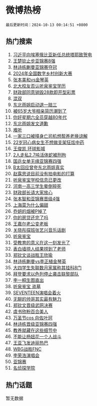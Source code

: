 # 微博热榜

`最后更新时间：2024-10-13 00:14:51 +0800`

## 热门搜索

1. [习近平向埃塞俄比亚新任总统塔耶致贺电](https://m.weibo.cn/search?containerid=100103type%3D1%26t%3D10%26q%3D%23%E4%B9%A0%E8%BF%91%E5%B9%B3%E5%90%91%E5%9F%83%E5%A1%9E%E4%BF%84%E6%AF%94%E4%BA%9A%E6%96%B0%E4%BB%BB%E6%80%BB%E7%BB%9F%E5%A1%94%E8%80%B6%E8%87%B4%E8%B4%BA%E7%94%B5%23&stream_entry_id=51&isnewpage=1&extparam=seat%3D1%26pos%3D0%26dgr%3D0%26cate%3D10103%26q%3D%2523%25E4%25B9%25A0%25E8%25BF%2591%25E5%25B9%25B3%25E5%2590%2591%25E5%259F%2583%25E5%25A1%259E%25E4%25BF%2584%25E6%25AF%2594%25E4%25BA%259A%25E6%2596%25B0%25E4%25BB%25BB%25E6%2580%25BB%25E7%25BB%259F%25E5%25A1%2594%25E8%2580%25B6%25E8%2587%25B4%25E8%25B4%25BA%25E7%2594%25B5%2523%26filter_type%3Drealtimehot%26stream_entry_id%3D51%26c_type%3D51%26display_time%3D1728749690%26pre_seqid%3D172874969068103830279111)
1. [王楚钦止步亚锦赛8强](https://m.weibo.cn/search?containerid=100103type%3D1%26t%3D10%26q%3D%23%E7%8E%8B%E6%A5%9A%E9%92%A6%E6%AD%A2%E6%AD%A5%E4%BA%9A%E9%94%A6%E8%B5%9B8%E5%BC%BA%23&stream_entry_id=31&isnewpage=1&extparam=seat%3D1%26cate%3D5001%26lcate%3D5001%26band_rank%3D1%26stream_entry_id%3D31%26pos%3D0%26dgr%3D0%26realpos%3D1%26q%3D%2523%25E7%258E%258B%25E6%25A5%259A%25E9%2592%25A6%25E6%25AD%25A2%25E6%25AD%25A5%25E4%25BA%259A%25E9%2594%25A6%25E8%25B5%259B8%25E5%25BC%25BA%2523%26filter_type%3Drealtimehot%26flag%3D2%26c_type%3D31%26display_time%3D1728749690%26pre_seqid%3D172874969068103830279111)
1. [林诗栋蒯曼亚锦赛夺冠](https://m.weibo.cn/search?containerid=100103type%3D1%26t%3D10%26q%3D%23%E6%9E%97%E8%AF%97%E6%A0%8B%E8%92%AF%E6%9B%BC%E4%BA%9A%E9%94%A6%E8%B5%9B%E5%A4%BA%E5%86%A0%23&stream_entry_id=31&isnewpage=1&extparam=seat%3D1%26cate%3D5001%26lcate%3D5001%26band_rank%3D2%26stream_entry_id%3D31%26pos%3D1%26dgr%3D0%26realpos%3D2%26q%3D%2523%25E6%259E%2597%25E8%25AF%2597%25E6%25A0%258B%25E8%2592%25AF%25E6%259B%25BC%25E4%25BA%259A%25E9%2594%25A6%25E8%25B5%259B%25E5%25A4%25BA%25E5%2586%25A0%2523%26filter_type%3Drealtimehot%26flag%3D1%26c_type%3D31%26display_time%3D1728749690%26pre_seqid%3D172874969068103830279111)
1. [2024年全国数字乡村创新大赛](https://m.weibo.cn/search?containerid=100103type%3D1%26t%3D10%26q%3D%232024%E5%B9%B4%E5%85%A8%E5%9B%BD%E6%95%B0%E5%AD%97%E4%B9%A1%E6%9D%91%E5%88%9B%E6%96%B0%E5%A4%A7%E8%B5%9B%23&stream_entry_id=31&isnewpage=1&extparam=seat%3D1%26cate%3D5001%26lcate%3D5001%26band_rank%3D3%26stream_entry_id%3D31%26pos%3D2%26dgr%3D0%26realpos%3D3%26q%3D%25232024%25E5%25B9%25B4%25E5%2585%25A8%25E5%259B%25BD%25E6%2595%25B0%25E5%25AD%2597%25E4%25B9%25A1%25E6%259D%2591%25E5%2588%259B%25E6%2596%25B0%25E5%25A4%25A7%25E8%25B5%259B%2523%26filter_type%3Drealtimehot%26flag%3D0%26c_type%3D31%26display_time%3D1728749690%26pre_seqid%3D172874969068103830279111)
1. [张本美和vs金琴英](https://m.weibo.cn/search?containerid=100103type%3D1%26t%3D10%26q%3D%23%E5%BC%A0%E6%9C%AC%E7%BE%8E%E5%92%8Cvs%E9%87%91%E7%90%B4%E8%8B%B1%23&stream_entry_id=31&isnewpage=1&extparam=seat%3D1%26cate%3D5001%26lcate%3D5001%26band_rank%3D4%26stream_entry_id%3D31%26pos%3D3%26dgr%3D0%26realpos%3D4%26q%3D%2523%25E5%25BC%25A0%25E6%259C%25AC%25E7%25BE%258E%25E5%2592%258Cvs%25E9%2587%2591%25E7%2590%25B4%25E8%258B%25B1%2523%26filter_type%3Drealtimehot%26flag%3D1%26c_type%3D31%26display_time%3D1728749690%26pre_seqid%3D172874969068103830279111)
1. [北大校友否认听泉鉴宝学历](https://m.weibo.cn/search?containerid=100103type%3D1%26t%3D10%26q%3D%23%E5%8C%97%E5%A4%A7%E6%A0%A1%E5%8F%8B%E5%90%A6%E8%AE%A4%E5%90%AC%E6%B3%89%E9%89%B4%E5%AE%9D%E5%AD%A6%E5%8E%86%23&stream_entry_id=31&isnewpage=1&extparam=seat%3D1%26cate%3D5001%26lcate%3D5001%26band_rank%3D5%26stream_entry_id%3D31%26pos%3D4%26dgr%3D0%26realpos%3D5%26q%3D%2523%25E5%258C%2597%25E5%25A4%25A7%25E6%25A0%25A1%25E5%258F%258B%25E5%2590%25A6%25E8%25AE%25A4%25E5%2590%25AC%25E6%25B3%2589%25E9%2589%25B4%25E5%25AE%259D%25E5%25AD%25A6%25E5%258E%2586%2523%26filter_type%3Drealtimehot%26flag%3D2%26c_type%3D31%26display_time%3D1728749690%26pre_seqid%3D172874969068103830279111)
1. [财政部同意销毁28款即开型彩票](https://m.weibo.cn/search?containerid=100103type%3D1%26t%3D10%26q%3D%23%E8%B4%A2%E6%94%BF%E9%83%A8%E5%90%8C%E6%84%8F%E9%94%80%E6%AF%8128%E6%AC%BE%E5%8D%B3%E5%BC%80%E5%9E%8B%E5%BD%A9%E7%A5%A8%23&stream_entry_id=31&isnewpage=1&extparam=seat%3D1%26cate%3D5001%26lcate%3D5001%26band_rank%3D6%26stream_entry_id%3D31%26pos%3D5%26dgr%3D0%26realpos%3D6%26q%3D%2523%25E8%25B4%25A2%25E6%2594%25BF%25E9%2583%25A8%25E5%2590%258C%25E6%2584%258F%25E9%2594%2580%25E6%25AF%258128%25E6%25AC%25BE%25E5%258D%25B3%25E5%25BC%2580%25E5%259E%258B%25E5%25BD%25A9%25E7%25A5%25A8%2523%26filter_type%3Drealtimehot%26flag%3D0%26c_type%3D31%26display_time%3D1728749690%26pre_seqid%3D172874969068103830279111)
1. [混双](https://m.weibo.cn/search?containerid=100103type%3D1%26t%3D10%26q%3D%E6%B7%B7%E5%8F%8C&stream_entry_id=31&isnewpage=1&extparam=seat%3D1%26cate%3D5001%26lcate%3D5001%26band_rank%3D7%26stream_entry_id%3D31%26pos%3D6%26dgr%3D0%26realpos%3D7%26q%3D%25E6%25B7%25B7%25E5%258F%258C%26filter_type%3Drealtimehot%26flag%3D0%26c_type%3D31%26display_time%3D1728749690%26pre_seqid%3D172874969068103830279111)
1. [东北雨姐启动退一赔三](https://m.weibo.cn/search?containerid=100103type%3D1%26t%3D10%26q%3D%23%E4%B8%9C%E5%8C%97%E9%9B%A8%E5%A7%90%E5%90%AF%E5%8A%A8%E9%80%80%E4%B8%80%E8%B5%94%E4%B8%89%23&stream_entry_id=31&isnewpage=1&extparam=seat%3D1%26cate%3D5001%26lcate%3D5001%26band_rank%3D8%26stream_entry_id%3D31%26pos%3D7%26dgr%3D0%26realpos%3D8%26q%3D%2523%25E4%25B8%259C%25E5%258C%2597%25E9%259B%25A8%25E5%25A7%2590%25E5%2590%25AF%25E5%258A%25A8%25E9%2580%2580%25E4%25B8%2580%25E8%25B5%2594%25E4%25B8%2589%2523%26filter_type%3Drealtimehot%26flag%3D1%26c_type%3D31%26display_time%3D1728749690%26pre_seqid%3D172874969068103830279111)
1. [被65岁大爷相亲简历潮到了](https://m.weibo.cn/search?containerid=100103type%3D1%26t%3D10%26q%3D%23%E8%A2%AB65%E5%B2%81%E5%A4%A7%E7%88%B7%E7%9B%B8%E4%BA%B2%E7%AE%80%E5%8E%86%E6%BD%AE%E5%88%B0%E4%BA%86%23&stream_entry_id=31&isnewpage=1&extparam=seat%3D1%26cate%3D5001%26lcate%3D5001%26band_rank%3D9%26stream_entry_id%3D31%26pos%3D8%26dgr%3D0%26realpos%3D9%26q%3D%2523%25E8%25A2%25AB65%25E5%25B2%2581%25E5%25A4%25A7%25E7%2588%25B7%25E7%259B%25B8%25E4%25BA%25B2%25E7%25AE%2580%25E5%258E%2586%25E6%25BD%25AE%25E5%2588%25B0%25E4%25BA%2586%2523%26filter_type%3Drealtimehot%26flag%3D1%26c_type%3D31%26display_time%3D1728749690%26pre_seqid%3D172874969068103830279111)
1. [你好星期六全员穿越80年代](https://m.weibo.cn/search?containerid=100103type%3D1%26t%3D10%26q%3D%23%E4%BD%A0%E5%A5%BD%E6%98%9F%E6%9C%9F%E5%85%AD%E5%85%A8%E5%91%98%E7%A9%BF%E8%B6%8A80%E5%B9%B4%E4%BB%A3%23&stream_entry_id=31&isnewpage=1&extparam=seat%3D1%26cate%3D5001%26lcate%3D5001%26band_rank%3D10%26stream_entry_id%3D31%26pos%3D9%26dgr%3D0%26realpos%3D10%26q%3D%2523%25E4%25BD%25A0%25E5%25A5%25BD%25E6%2598%259F%25E6%259C%259F%25E5%2585%25AD%25E5%2585%25A8%25E5%2591%2598%25E7%25A9%25BF%25E8%25B6%258A80%25E5%25B9%25B4%25E4%25BB%25A3%2523%26filter_type%3Drealtimehot%26flag%3D1%26c_type%3D31%26display_time%3D1728749690%26pre_seqid%3D172874969068103830279111)
1. [东北雨姐发文道歉](https://m.weibo.cn/search?containerid=100103type%3D1%26t%3D10%26q%3D%23%E4%B8%9C%E5%8C%97%E9%9B%A8%E5%A7%90%E5%8F%91%E6%96%87%E9%81%93%E6%AD%89%23&stream_entry_id=31&isnewpage=1&extparam=seat%3D1%26cate%3D5001%26lcate%3D5001%26band_rank%3D11%26stream_entry_id%3D31%26pos%3D10%26dgr%3D0%26realpos%3D11%26q%3D%2523%25E4%25B8%259C%25E5%258C%2597%25E9%259B%25A8%25E5%25A7%2590%25E5%258F%2591%25E6%2596%2587%25E9%2581%2593%25E6%25AD%2589%2523%26filter_type%3Drealtimehot%26flag%3D2%26c_type%3D31%26display_time%3D1728749690%26pre_seqid%3D172874969068103830279111)
1. [难听](https://m.weibo.cn/search?containerid=100103type%3D1%26t%3D10%26q%3D%E9%9A%BE%E5%90%AC&stream_entry_id=31&isnewpage=1&extparam=seat%3D1%26cate%3D5001%26lcate%3D5001%26band_rank%3D12%26stream_entry_id%3D31%26pos%3D11%26dgr%3D0%26realpos%3D12%26q%3D%25E9%259A%25BE%25E5%2590%25AC%26filter_type%3Drealtimehot%26flag%3D2%26c_type%3D31%26display_time%3D1728749690%26pre_seqid%3D172874969068103830279111)
1. [一家三口被撞身亡司机想帮养老换谅解](https://m.weibo.cn/search?containerid=100103type%3D1%26t%3D10%26q%3D%23%E4%B8%80%E5%AE%B6%E4%B8%89%E5%8F%A3%E8%A2%AB%E6%92%9E%E8%BA%AB%E4%BA%A1%E5%8F%B8%E6%9C%BA%E6%83%B3%E5%B8%AE%E5%85%BB%E8%80%81%E6%8D%A2%E8%B0%85%E8%A7%A3%23&stream_entry_id=31&isnewpage=1&extparam=seat%3D1%26cate%3D5001%26lcate%3D5001%26band_rank%3D13%26stream_entry_id%3D31%26pos%3D12%26dgr%3D0%26realpos%3D13%26q%3D%2523%25E4%25B8%2580%25E5%25AE%25B6%25E4%25B8%2589%25E5%258F%25A3%25E8%25A2%25AB%25E6%2592%259E%25E8%25BA%25AB%25E4%25BA%25A1%25E5%258F%25B8%25E6%259C%25BA%25E6%2583%25B3%25E5%25B8%25AE%25E5%2585%25BB%25E8%2580%2581%25E6%258D%25A2%25E8%25B0%2585%25E8%25A7%25A3%2523%26filter_type%3Drealtimehot%26flag%3D2%26c_type%3D31%26display_time%3D1728749690%26pre_seqid%3D172874969068103830279111)
1. [22岁冠心病女生不想做支架狂炫中药](https://m.weibo.cn/search?containerid=100103type%3D1%26t%3D10%26q%3D%2322%E5%B2%81%E5%86%A0%E5%BF%83%E7%97%85%E5%A5%B3%E7%94%9F%E4%B8%8D%E6%83%B3%E5%81%9A%E6%94%AF%E6%9E%B6%E7%8B%82%E7%82%AB%E4%B8%AD%E8%8D%AF%23&stream_entry_id=31&isnewpage=1&extparam=seat%3D1%26cate%3D5001%26lcate%3D5001%26band_rank%3D14%26stream_entry_id%3D31%26pos%3D13%26dgr%3D0%26realpos%3D14%26q%3D%252322%25E5%25B2%2581%25E5%2586%25A0%25E5%25BF%2583%25E7%2597%2585%25E5%25A5%25B3%25E7%2594%259F%25E4%25B8%258D%25E6%2583%25B3%25E5%2581%259A%25E6%2594%25AF%25E6%259E%25B6%25E7%258B%2582%25E7%2582%25AB%25E4%25B8%25AD%25E8%258D%25AF%2523%26filter_type%3Drealtimehot%26flag%3D0%26c_type%3D31%26display_time%3D1728749690%26pre_seqid%3D172874969068103830279111)
1. [王俊凯 环球影城](https://m.weibo.cn/search?containerid=100103type%3D1%26t%3D10%26q%3D%E7%8E%8B%E4%BF%8A%E5%87%AF+%E7%8E%AF%E7%90%83%E5%BD%B1%E5%9F%8E&stream_entry_id=31&isnewpage=1&extparam=seat%3D1%26cate%3D5001%26lcate%3D5001%26band_rank%3D15%26stream_entry_id%3D31%26pos%3D14%26dgr%3D0%26realpos%3D15%26q%3D%25E7%258E%258B%25E4%25BF%258A%25E5%2587%25AF%2520%25E7%258E%25AF%25E7%2590%2583%25E5%25BD%25B1%25E5%259F%258E%26filter_type%3Drealtimehot%26flag%3D2%26c_type%3D31%26display_time%3D1728749690%26pre_seqid%3D172874969068103830279111)
1. [2人走私2.7吨活体蛇被刑拘](https://m.weibo.cn/search?containerid=100103type%3D1%26t%3D10%26q%3D%232%E4%BA%BA%E8%B5%B0%E7%A7%812.7%E5%90%A8%E6%B4%BB%E4%BD%93%E8%9B%87%E8%A2%AB%E5%88%91%E6%8B%98%23&stream_entry_id=31&isnewpage=1&extparam=seat%3D1%26cate%3D5001%26lcate%3D5001%26band_rank%3D16%26stream_entry_id%3D31%26pos%3D15%26dgr%3D0%26realpos%3D16%26q%3D%25232%25E4%25BA%25BA%25E8%25B5%25B0%25E7%25A7%25812.7%25E5%2590%25A8%25E6%25B4%25BB%25E4%25BD%2593%25E8%259B%2587%25E8%25A2%25AB%25E5%2588%2591%25E6%258B%2598%2523%26filter_type%3Drealtimehot%26flag%3D2%26c_type%3D31%26display_time%3D1728749690%26pre_seqid%3D172874969068103830279111)
1. [国乒女单无缘亚锦赛四强](https://m.weibo.cn/search?containerid=100103type%3D1%26t%3D10%26q%3D%23%E5%9B%BD%E4%B9%92%E5%A5%B3%E5%8D%95%E6%97%A0%E7%BC%98%E4%BA%9A%E9%94%A6%E8%B5%9B%E5%9B%9B%E5%BC%BA%23&stream_entry_id=31&isnewpage=1&extparam=seat%3D1%26cate%3D5001%26lcate%3D5001%26band_rank%3D17%26stream_entry_id%3D31%26pos%3D16%26dgr%3D0%26realpos%3D17%26q%3D%2523%25E5%259B%25BD%25E4%25B9%2592%25E5%25A5%25B3%25E5%258D%2595%25E6%2597%25A0%25E7%25BC%2598%25E4%25BA%259A%25E9%2594%25A6%25E8%25B5%259B%25E5%259B%259B%25E5%25BC%25BA%2523%26filter_type%3Drealtimehot%26flag%3D0%26c_type%3D31%26display_time%3D1728749690%26pre_seqid%3D172874969068103830279111)
1. [B太回应曾夸东北雨姐真实](https://m.weibo.cn/search?containerid=100103type%3D1%26t%3D10%26q%3D%23B%E5%A4%AA%E5%9B%9E%E5%BA%94%E6%9B%BE%E5%A4%B8%E4%B8%9C%E5%8C%97%E9%9B%A8%E5%A7%90%E7%9C%9F%E5%AE%9E%23&stream_entry_id=31&isnewpage=1&extparam=seat%3D1%26cate%3D5001%26lcate%3D5001%26band_rank%3D18%26stream_entry_id%3D31%26pos%3D17%26dgr%3D0%26realpos%3D18%26q%3D%2523B%25E5%25A4%25AA%25E5%259B%259E%25E5%25BA%2594%25E6%259B%25BE%25E5%25A4%25B8%25E4%25B8%259C%25E5%258C%2597%25E9%259B%25A8%25E5%25A7%2590%25E7%259C%259F%25E5%25AE%259E%2523%26filter_type%3Drealtimehot%26flag%3D0%26c_type%3D31%26display_time%3D1728749690%26pre_seqid%3D172874969068103830279111)
1. [赵露思说目前没有拍电影的打算](https://m.weibo.cn/search?containerid=100103type%3D1%26t%3D10%26q%3D%23%E8%B5%B5%E9%9C%B2%E6%80%9D%E8%AF%B4%E7%9B%AE%E5%89%8D%E6%B2%A1%E6%9C%89%E6%8B%8D%E7%94%B5%E5%BD%B1%E7%9A%84%E6%89%93%E7%AE%97%23&stream_entry_id=31&isnewpage=1&extparam=seat%3D1%26cate%3D5001%26lcate%3D5001%26band_rank%3D19%26stream_entry_id%3D31%26pos%3D18%26dgr%3D0%26realpos%3D19%26q%3D%2523%25E8%25B5%25B5%25E9%259C%25B2%25E6%2580%259D%25E8%25AF%25B4%25E7%259B%25AE%25E5%2589%258D%25E6%25B2%25A1%25E6%259C%2589%25E6%258B%258D%25E7%2594%25B5%25E5%25BD%25B1%25E7%259A%2584%25E6%2589%2593%25E7%25AE%2597%2523%26filter_type%3Drealtimehot%26flag%3D0%26c_type%3D31%26display_time%3D1728749690%26pre_seqid%3D172874969068103830279111)
1. [听泉鉴宝学校信息已更改](https://m.weibo.cn/search?containerid=100103type%3D1%26t%3D10%26q%3D%23%E5%90%AC%E6%B3%89%E9%89%B4%E5%AE%9D%E5%AD%A6%E6%A0%A1%E4%BF%A1%E6%81%AF%E5%B7%B2%E6%9B%B4%E6%94%B9%23&stream_entry_id=31&isnewpage=1&extparam=seat%3D1%26cate%3D5001%26lcate%3D5001%26band_rank%3D20%26stream_entry_id%3D31%26pos%3D19%26dgr%3D0%26realpos%3D20%26q%3D%2523%25E5%2590%25AC%25E6%25B3%2589%25E9%2589%25B4%25E5%25AE%259D%25E5%25AD%25A6%25E6%25A0%25A1%25E4%25BF%25A1%25E6%2581%25AF%25E5%25B7%25B2%25E6%259B%25B4%25E6%2594%25B9%2523%26filter_type%3Drealtimehot%26flag%3D0%26c_type%3D31%26display_time%3D1728749690%26pre_seqid%3D172874969068103830279111)
1. [河南一高三学生晕倒猝死](https://m.weibo.cn/search?containerid=100103type%3D1%26t%3D10%26q%3D%23%E6%B2%B3%E5%8D%97%E4%B8%80%E9%AB%98%E4%B8%89%E5%AD%A6%E7%94%9F%E6%99%95%E5%80%92%E7%8C%9D%E6%AD%BB%23&stream_entry_id=31&isnewpage=1&extparam=seat%3D1%26cate%3D5001%26lcate%3D5001%26band_rank%3D21%26stream_entry_id%3D31%26pos%3D20%26dgr%3D0%26realpos%3D21%26q%3D%2523%25E6%25B2%25B3%25E5%258D%2597%25E4%25B8%2580%25E9%25AB%2598%25E4%25B8%2589%25E5%25AD%25A6%25E7%2594%259F%25E6%2599%2595%25E5%2580%2592%25E7%258C%259D%25E6%25AD%25BB%2523%26filter_type%3Drealtimehot%26flag%3D1%26c_type%3D31%26display_time%3D1728749690%26pre_seqid%3D172874969068103830279111)
1. [财政部长请大家放心](https://m.weibo.cn/search?containerid=100103type%3D1%26t%3D10%26q%3D%23%E8%B4%A2%E6%94%BF%E9%83%A8%E9%95%BF%E8%AF%B7%E5%A4%A7%E5%AE%B6%E6%94%BE%E5%BF%83%23&stream_entry_id=31&isnewpage=1&extparam=seat%3D1%26cate%3D5001%26lcate%3D5001%26band_rank%3D22%26stream_entry_id%3D31%26pos%3D21%26dgr%3D0%26realpos%3D22%26q%3D%2523%25E8%25B4%25A2%25E6%2594%25BF%25E9%2583%25A8%25E9%2595%25BF%25E8%25AF%25B7%25E5%25A4%25A7%25E5%25AE%25B6%25E6%2594%25BE%25E5%25BF%2583%2523%26filter_type%3Drealtimehot%26flag%3D0%26c_type%3D31%26display_time%3D1728749690%26pre_seqid%3D172874969068103830279111)
1. [张本智和亚锦赛晋级4强](https://m.weibo.cn/search?containerid=100103type%3D1%26t%3D10%26q%3D%23%E5%BC%A0%E6%9C%AC%E6%99%BA%E5%92%8C%E4%BA%9A%E9%94%A6%E8%B5%9B%E6%99%8B%E7%BA%A74%E5%BC%BA%23&stream_entry_id=31&isnewpage=1&extparam=seat%3D1%26cate%3D5001%26lcate%3D5001%26band_rank%3D23%26stream_entry_id%3D31%26pos%3D22%26dgr%3D0%26realpos%3D23%26q%3D%2523%25E5%25BC%25A0%25E6%259C%25AC%25E6%2599%25BA%25E5%2592%258C%25E4%25BA%259A%25E9%2594%25A6%25E8%25B5%259B%25E6%2599%258B%25E7%25BA%25A74%25E5%25BC%25BA%2523%26filter_type%3Drealtimehot%26flag%3D1%26c_type%3D31%26display_time%3D1728749690%26pre_seqid%3D172874969068103830279111)
1. [上海菜为什么偏甜](https://m.weibo.cn/search?containerid=100103type%3D1%26t%3D10%26q%3D%23%E4%B8%8A%E6%B5%B7%E8%8F%9C%E4%B8%BA%E4%BB%80%E4%B9%88%E5%81%8F%E7%94%9C%23&stream_entry_id=31&isnewpage=1&extparam=seat%3D1%26cate%3D5001%26lcate%3D5001%26band_rank%3D24%26stream_entry_id%3D31%26pos%3D23%26dgr%3D0%26realpos%3D24%26q%3D%2523%25E4%25B8%258A%25E6%25B5%25B7%25E8%258F%259C%25E4%25B8%25BA%25E4%25BB%2580%25E4%25B9%2588%25E5%2581%258F%25E7%2594%259C%2523%26filter_type%3Drealtimehot%26flag%3D1%26c_type%3D31%26display_time%3D1728749690%26pre_seqid%3D172874969068103830279111)
1. [乔妍的烟被P掉了](https://m.weibo.cn/search?containerid=100103type%3D1%26t%3D10%26q%3D%23%E4%B9%94%E5%A6%8D%E7%9A%84%E7%83%9F%E8%A2%ABP%E6%8E%89%E4%BA%86%23&stream_entry_id=31&isnewpage=1&extparam=seat%3D1%26cate%3D5001%26lcate%3D5001%26band_rank%3D25%26stream_entry_id%3D31%26pos%3D24%26dgr%3D0%26realpos%3D25%26q%3D%2523%25E4%25B9%2594%25E5%25A6%258D%25E7%259A%2584%25E7%2583%259F%25E8%25A2%25ABP%25E6%258E%2589%25E4%25BA%2586%2523%26filter_type%3Drealtimehot%26flag%3D1%26c_type%3D31%26display_time%3D1728749690%26pre_seqid%3D172874969068103830279111)
1. [你的房贷还完了吗](https://m.weibo.cn/search?containerid=100103type%3D1%26t%3D10%26q%3D%23%E4%BD%A0%E7%9A%84%E6%88%BF%E8%B4%B7%E8%BF%98%E5%AE%8C%E4%BA%86%E5%90%97%23&stream_entry_id=31&isnewpage=1&extparam=seat%3D1%26cate%3D5001%26lcate%3D5001%26band_rank%3D26%26stream_entry_id%3D31%26pos%3D25%26dgr%3D0%26realpos%3D26%26q%3D%2523%25E4%25BD%25A0%25E7%259A%2584%25E6%2588%25BF%25E8%25B4%25B7%25E8%25BF%2598%25E5%25AE%258C%25E4%25BA%2586%25E5%2590%2597%2523%26filter_type%3Drealtimehot%26flag%3D0%26c_type%3D31%26display_time%3D1728749690%26pre_seqid%3D172874969068103830279111)
1. [王嘉尔老公变老板](https://m.weibo.cn/search?containerid=100103type%3D1%26t%3D10%26q%3D%E7%8E%8B%E5%98%89%E5%B0%94%E8%80%81%E5%85%AC%E5%8F%98%E8%80%81%E6%9D%BF&stream_entry_id=31&isnewpage=1&extparam=seat%3D1%26cate%3D5001%26lcate%3D5001%26band_rank%3D27%26stream_entry_id%3D31%26pos%3D26%26dgr%3D0%26realpos%3D27%26q%3D%25E7%258E%258B%25E5%2598%2589%25E5%25B0%2594%25E8%2580%2581%25E5%2585%25AC%25E5%258F%2598%25E8%2580%2581%25E6%259D%25BF%26filter_type%3Drealtimehot%26flag%3D1%26c_type%3D31%26display_time%3D1728749690%26pre_seqid%3D172874969068103830279111)
1. [关晓彤探班张艺兴音乐话剧](https://m.weibo.cn/search?containerid=100103type%3D1%26t%3D10%26q%3D%23%E5%85%B3%E6%99%93%E5%BD%A4%E6%8E%A2%E7%8F%AD%E5%BC%A0%E8%89%BA%E5%85%B4%E9%9F%B3%E4%B9%90%E8%AF%9D%E5%89%A7%23&stream_entry_id=31&isnewpage=1&extparam=seat%3D1%26cate%3D5001%26lcate%3D5001%26band_rank%3D28%26stream_entry_id%3D31%26pos%3D27%26dgr%3D0%26realpos%3D28%26q%3D%2523%25E5%2585%25B3%25E6%2599%2593%25E5%25BD%25A4%25E6%258E%25A2%25E7%258F%25AD%25E5%25BC%25A0%25E8%2589%25BA%25E5%2585%25B4%25E9%259F%25B3%25E4%25B9%2590%25E8%25AF%259D%25E5%2589%25A7%2523%26filter_type%3Drealtimehot%26flag%3D0%26c_type%3D31%26display_time%3D1728749690%26pre_seqid%3D172874969068103830279111)
1. [听泉鉴宝](https://m.weibo.cn/search?containerid=100103type%3D1%26t%3D10%26q%3D%E5%90%AC%E6%B3%89%E9%89%B4%E5%AE%9D&stream_entry_id=31&isnewpage=1&extparam=seat%3D1%26cate%3D5001%26lcate%3D5001%26band_rank%3D29%26stream_entry_id%3D31%26pos%3D28%26dgr%3D0%26realpos%3D29%26q%3D%25E5%2590%25AC%25E6%25B3%2589%25E9%2589%25B4%25E5%25AE%259D%26filter_type%3Drealtimehot%26flag%3D0%26c_type%3D31%26display_time%3D1728749690%26pre_seqid%3D172874969068103830279111)
1. [受教育的意义在这一刻发光了](https://m.weibo.cn/search?containerid=100103type%3D1%26t%3D10%26q%3D%23%E5%8F%97%E6%95%99%E8%82%B2%E7%9A%84%E6%84%8F%E4%B9%89%E5%9C%A8%E8%BF%99%E4%B8%80%E5%88%BB%E5%8F%91%E5%85%89%E4%BA%86%23&stream_entry_id=31&isnewpage=1&extparam=seat%3D1%26cate%3D5001%26lcate%3D5001%26band_rank%3D30%26stream_entry_id%3D31%26pos%3D29%26dgr%3D0%26realpos%3D30%26q%3D%2523%25E5%258F%2597%25E6%2595%2599%25E8%2582%25B2%25E7%259A%2584%25E6%2584%258F%25E4%25B9%2589%25E5%259C%25A8%25E8%25BF%2599%25E4%25B8%2580%25E5%2588%25BB%25E5%258F%2591%25E5%2585%2589%25E4%25BA%2586%2523%26filter_type%3Drealtimehot%26flag%3D1%26c_type%3D31%26display_time%3D1728749690%26pre_seqid%3D172874969068103830279111)
1. [表白墙捞人结果捞到了老师](https://m.weibo.cn/search?containerid=100103type%3D1%26t%3D10%26q%3D%23%E8%A1%A8%E7%99%BD%E5%A2%99%E6%8D%9E%E4%BA%BA%E7%BB%93%E6%9E%9C%E6%8D%9E%E5%88%B0%E4%BA%86%E8%80%81%E5%B8%88%23&stream_entry_id=31&isnewpage=1&extparam=seat%3D1%26cate%3D5001%26lcate%3D5001%26band_rank%3D31%26stream_entry_id%3D31%26pos%3D30%26dgr%3D0%26realpos%3D31%26q%3D%2523%25E8%25A1%25A8%25E7%2599%25BD%25E5%25A2%2599%25E6%258D%259E%25E4%25BA%25BA%25E7%25BB%2593%25E6%259E%259C%25E6%258D%259E%25E5%2588%25B0%25E4%25BA%2586%25E8%2580%2581%25E5%25B8%2588%2523%26filter_type%3Drealtimehot%26flag%3D0%26c_type%3D31%26display_time%3D1728749690%26pre_seqid%3D172874969068103830279111)
1. [郑钦文谈战胜王欣瑜](https://m.weibo.cn/search?containerid=100103type%3D1%26t%3D10%26q%3D%23%E9%83%91%E9%92%A6%E6%96%87%E8%B0%88%E6%88%98%E8%83%9C%E7%8E%8B%E6%AC%A3%E7%91%9C%23&stream_entry_id=31&isnewpage=1&extparam=seat%3D1%26cate%3D5001%26lcate%3D5001%26band_rank%3D32%26stream_entry_id%3D31%26pos%3D31%26dgr%3D0%26realpos%3D32%26q%3D%2523%25E9%2583%2591%25E9%2592%25A6%25E6%2596%2587%25E8%25B0%2588%25E6%2588%2598%25E8%2583%259C%25E7%258E%258B%25E6%25AC%25A3%25E7%2591%259C%2523%26filter_type%3Drealtimehot%26flag%3D1%26c_type%3D31%26display_time%3D1728749690%26pre_seqid%3D172874969068103830279111)
1. [林诗栋蒯曼vs李正植金琴英](https://m.weibo.cn/search?containerid=100103type%3D1%26t%3D10%26q%3D%23%E6%9E%97%E8%AF%97%E6%A0%8B%E8%92%AF%E6%9B%BCvs%E6%9D%8E%E6%AD%A3%E6%A4%8D%E9%87%91%E7%90%B4%E8%8B%B1%23&stream_entry_id=31&isnewpage=1&extparam=seat%3D1%26cate%3D5001%26lcate%3D5001%26band_rank%3D33%26stream_entry_id%3D31%26pos%3D32%26dgr%3D0%26realpos%3D33%26q%3D%2523%25E6%259E%2597%25E8%25AF%2597%25E6%25A0%258B%25E8%2592%25AF%25E6%259B%25BCvs%25E6%259D%258E%25E6%25AD%25A3%25E6%25A4%258D%25E9%2587%2591%25E7%2590%25B4%25E8%258B%25B1%2523%26filter_type%3Drealtimehot%26flag%3D1%26c_type%3D31%26display_time%3D1728749690%26pre_seqid%3D172874969068103830279111)
1. [大四学生失联数月家属称其挂科8门](https://m.weibo.cn/search?containerid=100103type%3D1%26t%3D10%26q%3D%23%E5%A4%A7%E5%9B%9B%E5%AD%A6%E7%94%9F%E5%A4%B1%E8%81%94%E6%95%B0%E6%9C%88%E5%AE%B6%E5%B1%9E%E7%A7%B0%E5%85%B6%E6%8C%82%E7%A7%918%E9%97%A8%23&stream_entry_id=31&isnewpage=1&extparam=seat%3D1%26cate%3D5001%26lcate%3D5001%26band_rank%3D34%26stream_entry_id%3D31%26pos%3D33%26dgr%3D0%26realpos%3D34%26q%3D%2523%25E5%25A4%25A7%25E5%259B%259B%25E5%25AD%25A6%25E7%2594%259F%25E5%25A4%25B1%25E8%2581%2594%25E6%2595%25B0%25E6%259C%2588%25E5%25AE%25B6%25E5%25B1%259E%25E7%25A7%25B0%25E5%2585%25B6%25E6%258C%2582%25E7%25A7%25918%25E9%2597%25A8%2523%26filter_type%3Drealtimehot%26flag%3D0%26c_type%3D31%26display_time%3D1728749690%26pre_seqid%3D172874969068103830279111)
1. [拜登要求以色列停止袭击联黎部队](https://m.weibo.cn/search?containerid=100103type%3D1%26t%3D10%26q%3D%23%E6%8B%9C%E7%99%BB%E8%A6%81%E6%B1%82%E4%BB%A5%E8%89%B2%E5%88%97%E5%81%9C%E6%AD%A2%E8%A2%AD%E5%87%BB%E8%81%94%E9%BB%8E%E9%83%A8%E9%98%9F%23&stream_entry_id=31&isnewpage=1&extparam=seat%3D1%26cate%3D5001%26lcate%3D5001%26band_rank%3D35%26stream_entry_id%3D31%26pos%3D34%26dgr%3D0%26realpos%3D35%26q%3D%2523%25E6%258B%259C%25E7%2599%25BB%25E8%25A6%2581%25E6%25B1%2582%25E4%25BB%25A5%25E8%2589%25B2%25E5%2588%2597%25E5%2581%259C%25E6%25AD%25A2%25E8%25A2%25AD%25E5%2587%25BB%25E8%2581%2594%25E9%25BB%258E%25E9%2583%25A8%25E9%2598%259F%2523%26filter_type%3Drealtimehot%26flag%3D0%26c_type%3D31%26display_time%3D1728749690%26pre_seqid%3D172874969068103830279111)
1. [李一桐生图直出](https://m.weibo.cn/search?containerid=100103type%3D1%26t%3D10%26q%3D%E6%9D%8E%E4%B8%80%E6%A1%90%E7%94%9F%E5%9B%BE%E7%9B%B4%E5%87%BA&stream_entry_id=31&isnewpage=1&extparam=seat%3D1%26cate%3D5001%26lcate%3D5001%26band_rank%3D36%26stream_entry_id%3D31%26pos%3D35%26dgr%3D0%26realpos%3D36%26q%3D%25E6%259D%258E%25E4%25B8%2580%25E6%25A1%2590%25E7%2594%259F%25E5%259B%25BE%25E7%259B%25B4%25E5%2587%25BA%26filter_type%3Drealtimehot%26flag%3D0%26c_type%3D31%26display_time%3D1728749690%26pre_seqid%3D172874969068103830279111)
1. [听泉鉴宝 盗墓](https://m.weibo.cn/search?containerid=100103type%3D1%26t%3D10%26q%3D%E5%90%AC%E6%B3%89%E9%89%B4%E5%AE%9D+%E7%9B%97%E5%A2%93&stream_entry_id=31&isnewpage=1&extparam=seat%3D1%26cate%3D5001%26lcate%3D5001%26band_rank%3D37%26stream_entry_id%3D31%26pos%3D36%26dgr%3D0%26realpos%3D37%26q%3D%25E5%2590%25AC%25E6%25B3%2589%25E9%2589%25B4%25E5%25AE%259D%2520%25E7%259B%2597%25E5%25A2%2593%26filter_type%3Drealtimehot%26flag%3D0%26c_type%3D31%26display_time%3D1728749690%26pre_seqid%3D172874969068103830279111)
1. [SEVENTEEN演唱会着火](https://m.weibo.cn/search?containerid=100103type%3D1%26t%3D10%26q%3D%23SEVENTEEN%E6%BC%94%E5%94%B1%E4%BC%9A%E7%9D%80%E7%81%AB%23&stream_entry_id=31&isnewpage=1&extparam=seat%3D1%26cate%3D5001%26lcate%3D5001%26band_rank%3D38%26stream_entry_id%3D31%26pos%3D37%26dgr%3D0%26realpos%3D38%26q%3D%2523SEVENTEEN%25E6%25BC%2594%25E5%2594%25B1%25E4%25BC%259A%25E7%259D%2580%25E7%2581%25AB%2523%26filter_type%3Drealtimehot%26flag%3D0%26c_type%3D31%26display_time%3D1728749690%26pre_seqid%3D172874969068103830279111)
1. [无聊的帅哥其实最有魅力](https://m.weibo.cn/search?containerid=100103type%3D1%26t%3D10%26q%3D%E6%97%A0%E8%81%8A%E7%9A%84%E5%B8%85%E5%93%A5%E5%85%B6%E5%AE%9E%E6%9C%80%E6%9C%89%E9%AD%85%E5%8A%9B&stream_entry_id=31&isnewpage=1&extparam=seat%3D1%26cate%3D5001%26lcate%3D5001%26band_rank%3D39%26stream_entry_id%3D31%26pos%3D38%26dgr%3D0%26realpos%3D39%26q%3D%25E6%2597%25A0%25E8%2581%258A%25E7%259A%2584%25E5%25B8%2585%25E5%2593%25A5%25E5%2585%25B6%25E5%25AE%259E%25E6%259C%2580%25E6%259C%2589%25E9%25AD%2585%25E5%258A%259B%26filter_type%3Drealtimehot%26flag%3D1%26c_type%3D31%26display_time%3D1728749690%26pre_seqid%3D172874969068103830279111)
1. [郑钦文晋级武网决赛](https://m.weibo.cn/search?containerid=100103type%3D1%26t%3D10%26q%3D%23%E9%83%91%E9%92%A6%E6%96%87%E6%99%8B%E7%BA%A7%E6%AD%A6%E7%BD%91%E5%86%B3%E8%B5%9B%23&stream_entry_id=31&isnewpage=1&extparam=seat%3D1%26cate%3D5001%26lcate%3D5001%26band_rank%3D40%26stream_entry_id%3D31%26pos%3D39%26dgr%3D0%26realpos%3D40%26q%3D%2523%25E9%2583%2591%25E9%2592%25A6%25E6%2596%2587%25E6%2599%258B%25E7%25BA%25A7%25E6%25AD%25A6%25E7%25BD%2591%25E5%2586%25B3%25E8%25B5%259B%2523%26filter_type%3Drealtimehot%26flag%3D0%26c_type%3D31%26display_time%3D1728749690%26pre_seqid%3D172874969068103830279111)
1. [虞书欣粉百合美人](https://m.weibo.cn/search?containerid=100103type%3D1%26t%3D10%26q%3D%23%E8%99%9E%E4%B9%A6%E6%AC%A3%E7%B2%89%E7%99%BE%E5%90%88%E7%BE%8E%E4%BA%BA%23&stream_entry_id=31&isnewpage=1&extparam=seat%3D1%26cate%3D5001%26lcate%3D5001%26band_rank%3D41%26stream_entry_id%3D31%26pos%3D40%26dgr%3D0%26realpos%3D41%26q%3D%2523%25E8%2599%259E%25E4%25B9%25A6%25E6%25AC%25A3%25E7%25B2%2589%25E7%2599%25BE%25E5%2590%2588%25E7%25BE%258E%25E4%25BA%25BA%2523%26filter_type%3Drealtimehot%26flag%3D0%26c_type%3D31%26display_time%3D1728749690%26pre_seqid%3D172874969068103830279111)
1. [万圣节cos 向佐叶珂](https://m.weibo.cn/search?containerid=100103type%3D1%26t%3D10%26q%3D%E4%B8%87%E5%9C%A3%E8%8A%82cos+%E5%90%91%E4%BD%90%E5%8F%B6%E7%8F%82&stream_entry_id=31&isnewpage=1&extparam=seat%3D1%26cate%3D5001%26lcate%3D5001%26band_rank%3D42%26stream_entry_id%3D31%26pos%3D41%26dgr%3D0%26realpos%3D42%26q%3D%25E4%25B8%2587%25E5%259C%25A3%25E8%258A%2582cos%2520%25E5%2590%2591%25E4%25BD%2590%25E5%258F%25B6%25E7%258F%2582%26filter_type%3Drealtimehot%26flag%3D1%26c_type%3D31%26display_time%3D1728749690%26pre_seqid%3D172874969068103830279111)
1. [林诗栋晋级亚锦赛四强](https://m.weibo.cn/search?containerid=100103type%3D1%26t%3D10%26q%3D%23%E6%9E%97%E8%AF%97%E6%A0%8B%E6%99%8B%E7%BA%A7%E4%BA%9A%E9%94%A6%E8%B5%9B%E5%9B%9B%E5%BC%BA%23&stream_entry_id=31&isnewpage=1&extparam=seat%3D1%26cate%3D5001%26lcate%3D5001%26band_rank%3D43%26stream_entry_id%3D31%26pos%3D42%26dgr%3D0%26realpos%3D43%26q%3D%2523%25E6%259E%2597%25E8%25AF%2597%25E6%25A0%258B%25E6%2599%258B%25E7%25BA%25A7%25E4%25BA%259A%25E9%2594%25A6%25E8%25B5%259B%25E5%259B%259B%25E5%25BC%25BA%2523%26filter_type%3Drealtimehot%26flag%3D0%26c_type%3D31%26display_time%3D1728749690%26pre_seqid%3D172874969068103830279111)
1. [教养就藏在这些细节中](https://m.weibo.cn/search?containerid=100103type%3D1%26t%3D10%26q%3D%23%E6%95%99%E5%85%BB%E5%B0%B1%E8%97%8F%E5%9C%A8%E8%BF%99%E4%BA%9B%E7%BB%86%E8%8A%82%E4%B8%AD%23&stream_entry_id=31&isnewpage=1&extparam=seat%3D1%26cate%3D5001%26lcate%3D5001%26band_rank%3D44%26stream_entry_id%3D31%26pos%3D43%26dgr%3D0%26realpos%3D44%26q%3D%2523%25E6%2595%2599%25E5%2585%25BB%25E5%25B0%25B1%25E8%2597%258F%25E5%259C%25A8%25E8%25BF%2599%25E4%25BA%259B%25E7%25BB%2586%25E8%258A%2582%25E4%25B8%25AD%2523%26filter_type%3Drealtimehot%26flag%3D1%26c_type%3D31%26display_time%3D1728749690%26pre_seqid%3D172874969068103830279111)
1. [不能让杨妞花一个人战斗](https://m.weibo.cn/search?containerid=100103type%3D1%26t%3D10%26q%3D%23%E4%B8%8D%E8%83%BD%E8%AE%A9%E6%9D%A8%E5%A6%9E%E8%8A%B1%E4%B8%80%E4%B8%AA%E4%BA%BA%E6%88%98%E6%96%97%23&stream_entry_id=31&isnewpage=1&extparam=seat%3D1%26cate%3D5001%26lcate%3D5001%26band_rank%3D45%26stream_entry_id%3D31%26pos%3D44%26dgr%3D0%26realpos%3D45%26q%3D%2523%25E4%25B8%258D%25E8%2583%25BD%25E8%25AE%25A9%25E6%259D%25A8%25E5%25A6%259E%25E8%258A%25B1%25E4%25B8%2580%25E4%25B8%25AA%25E4%25BA%25BA%25E6%2588%2598%25E6%2596%2597%2523%26filter_type%3Drealtimehot%26flag%3D1%26c_type%3D31%26display_time%3D1728749690%26pre_seqid%3D172874969068103830279111)
1. [王亚飞发迪丽热巴](https://m.weibo.cn/search?containerid=100103type%3D1%26t%3D10%26q%3D%23%E7%8E%8B%E4%BA%9A%E9%A3%9E%E5%8F%91%E8%BF%AA%E4%B8%BD%E7%83%AD%E5%B7%B4%23&stream_entry_id=31&isnewpage=1&extparam=seat%3D1%26cate%3D5001%26lcate%3D5001%26band_rank%3D46%26stream_entry_id%3D31%26pos%3D45%26dgr%3D0%26realpos%3D46%26q%3D%2523%25E7%258E%258B%25E4%25BA%259A%25E9%25A3%259E%25E5%258F%2591%25E8%25BF%25AA%25E4%25B8%25BD%25E7%2583%25AD%25E5%25B7%25B4%2523%26filter_type%3Drealtimehot%26flag%3D0%26c_type%3D31%26display_time%3D1728749690%26pre_seqid%3D172874969068103830279111)
1. [WBG战胜FNC](https://m.weibo.cn/search?containerid=100103type%3D1%26t%3D10%26q%3D%23WBG%E6%88%98%E8%83%9CFNC%23&stream_entry_id=31&isnewpage=1&extparam=seat%3D1%26cate%3D5001%26lcate%3D5001%26band_rank%3D47%26stream_entry_id%3D31%26pos%3D46%26dgr%3D0%26realpos%3D47%26q%3D%2523WBG%25E6%2588%2598%25E8%2583%259CFNC%2523%26filter_type%3Drealtimehot%26flag%3D0%26c_type%3D31%26display_time%3D1728749690%26pre_seqid%3D172874969068103830279111)
1. [李荣浩演唱会](https://m.weibo.cn/search?containerid=100103type%3D1%26t%3D10%26q%3D%E6%9D%8E%E8%8D%A3%E6%B5%A9%E6%BC%94%E5%94%B1%E4%BC%9A&stream_entry_id=31&isnewpage=1&extparam=seat%3D1%26cate%3D5001%26lcate%3D5001%26band_rank%3D48%26stream_entry_id%3D31%26pos%3D47%26dgr%3D0%26realpos%3D48%26q%3D%25E6%259D%258E%25E8%258D%25A3%25E6%25B5%25A9%25E6%25BC%2594%25E5%2594%25B1%25E4%25BC%259A%26filter_type%3Drealtimehot%26flag%3D1%26c_type%3D31%26display_time%3D1728749690%26pre_seqid%3D172874969068103830279111)
1. [亚锦赛](https://m.weibo.cn/search?containerid=100103type%3D1%26t%3D10%26q%3D%E4%BA%9A%E9%94%A6%E8%B5%9B&stream_entry_id=31&isnewpage=1&extparam=seat%3D1%26cate%3D5001%26lcate%3D5001%26band_rank%3D49%26stream_entry_id%3D31%26pos%3D48%26dgr%3D0%26realpos%3D49%26q%3D%25E4%25BA%259A%25E9%2594%25A6%25E8%25B5%259B%26filter_type%3Drealtimehot%26flag%3D0%26c_type%3D31%26display_time%3D1728749690%26pre_seqid%3D172874969068103830279111)
1. [名侦探学院](https://m.weibo.cn/search?containerid=100103type%3D1%26t%3D10%26q%3D%E5%90%8D%E4%BE%A6%E6%8E%A2%E5%AD%A6%E9%99%A2&stream_entry_id=31&isnewpage=1&extparam=seat%3D1%26cate%3D5001%26lcate%3D5001%26band_rank%3D50%26stream_entry_id%3D31%26pos%3D49%26dgr%3D0%26realpos%3D50%26q%3D%25E5%2590%258D%25E4%25BE%25A6%25E6%258E%25A2%25E5%25AD%25A6%25E9%2599%25A2%26filter_type%3Drealtimehot%26flag%3D1%26c_type%3D31%26display_time%3D1728749690%26pre_seqid%3D172874969068103830279111)

## 热门话题

暂无数据
